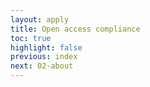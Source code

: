 ```yaml
---
layout: apply
title: Open access compliance
toc: true
highlight: false
previous: index
next: 02-about
---
```

